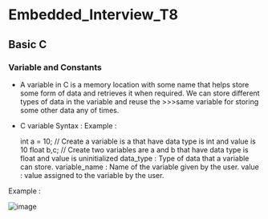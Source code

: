 # Embedded_Interview_T8
## Basic C
### Variable and Constants
- A variable in C is a memory location with some name that helps store some form of data and retrieves it when required. We can store different types of data in the variable and reuse the >>>same variable for storing some other data any of times.
- C variable Syntax :
  Example :

     int a = 10; // Create a variable is a that have data type is int and value is 10
     float b,c; // Create two variables are a and b that have data type is float and value is uninitialized
     data_type : Type of data that a variable can store.
     variable_name : Name of the variable given by the user.
     value : value assigned to the variable by the user.

Example :

![image](https://github.com/ManhPhung/Embedded_Interview_T8/assets/141265486/46458048-918c-43f9-8018-a2a722cc151c)

